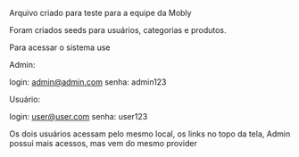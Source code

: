 Arquivo criado para teste para a equipe da Mobly

Foram criados seeds para usuários, categorias e produtos.

Para acessar o sistema use

Admin:

login: admin@admin.com
senha: admin123

Usuário:

login: user@user.com
senha: user123

Os dois usuários acessam pelo mesmo local, os links no topo da tela, Admin possui mais acessos, mas vem do mesmo provider